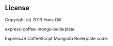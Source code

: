 
## License 

Copyright (c) 2013 Hans Gill

express-coffee-mongo-boilerplate

ExpressJS  CoffeeScript Mongodb Boilerplate code.

